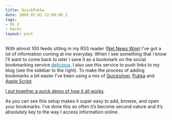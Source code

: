 ```yaml
---
title: QuickPukka
date: 2009-02-01 22:00:00 Z
tags:
- OS X
- Hacks
layout: post
---
```


 With almost 100 feeds sitting in my RSS reader (<a href="http://www.newsgator.com/INDIVIDUALS/NETNEWSWIRE/">Net News Wire</a>) I’ve got a lot of information coming at me everyday.  When I see something that I know I’ll want to come back to later I save it as a bookmark on the social bookmarking service <a href="http://delicious.com/" style="color: rgb(1, 121, 165); ">delicious</a>.  I also use this service to push links to my blog (see the sidebar to the right).  To make the process of adding bookmarks a bit easier I’ve been using a mix of <a href="http://docs.blacktree.com/quicksilver/what_is_quicksilver">Quicksilver</a>, <a href="http://codesorcery.net/pukka">Pukka</a> and <a href="http://www.apple.com/applescript/">Apple Script</a>.  

<a href="http://vimeo.com/3129832?pg=embed&amp;sec=3129832&amp;hd=1">I put together a quick demo of how it all works</a>.

As you can see this setup makes it super easy to add, browse, and open your bookmarks.  I’ve done this so often it’s become second nature and it’s absolutely key to the way I access information online.
